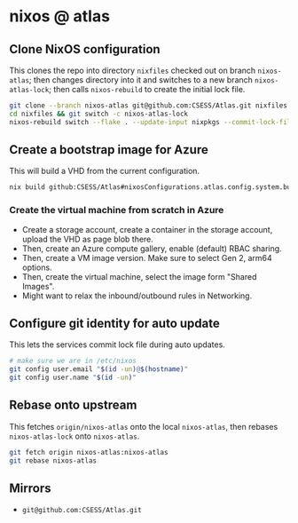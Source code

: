 # nixos @ atlas

## Clone NixOS configuration
This clones the repo into directory `nixfiles` checked out on branch `nixos-atlas`; then changes directory into it and switches to a new branch `nixos-atlas-lock`; then calls `nixos-rebuild` to create the initial lock file.
```sh
git clone --branch nixos-atlas git@github.com:CSESS/Atlas.git nixfiles
cd nixfiles && git switch -c nixos-atlas-lock
nixos-rebuild switch --flake . --update-input nixpkgs --commit-lock-file
```

## Create a bootstrap image for Azure
This will build a VHD from the current configuration.
```sh
nix build github:CSESS/Atlas#nixosConfigurations.atlas.config.system.build.azureImage
```
### Create the virtual machine from scratch in Azure
- Create a storage account, create a container in the storage account, upload the VHD as page blob there.
- Then, create an Azure compute gallery, enable (default) RBAC sharing.
- Then, create a VM image version. Make sure to select Gen 2, arm64 options.
- Then, create the virtual machine, select the image form "Shared Images".
- Might want to relax the inbound/outbound rules in Networking.

## Configure git identity for auto update
This lets the services commit lock file during auto updates.
```sh
# make sure we are in /etc/nixos
git config user.email "$(id -un)@$(hostname)"
git config user.name "$(id -un)"
```

## Rebase onto upstream
This fetches `origin/nixos-atlas` onto the local `nixos-atlas`, then rebases `nixos-atlas-lock` onto `nixos-atlas`.
```sh
git fetch origin nixos-atlas:nixos-atlas
git rebase nixos-atlas
```

## Mirrors
- `git@github.com:CSESS/Atlas.git`
